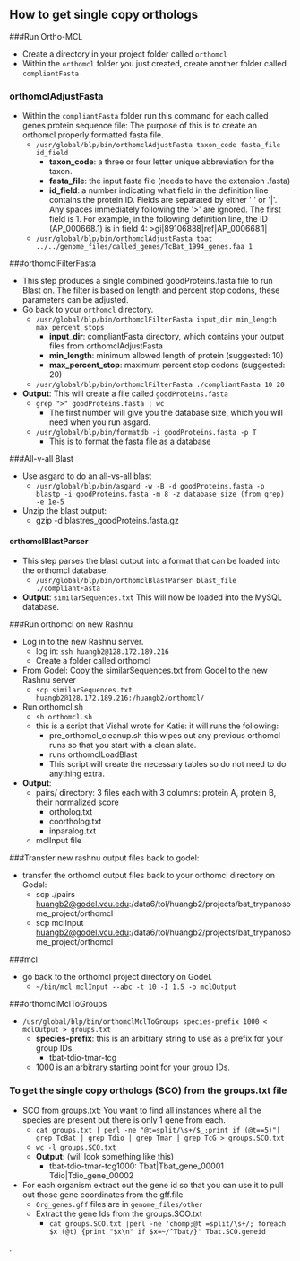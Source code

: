 How to get single copy orthologs
--------------------------------------------

###Run Ortho-MCL

* Create a directory in your project folder called ```orthomcl```
* Within the ```orthomcl``` folder you just created, create another folder called ```compliantFasta```

### orthomclAdjustFasta

* Within the ```compliantFasta``` folder run this command for each called genes protein sequence file: The purpose of this is to create an orthomcl properly formatted fasta file.
	* ```/usr/global/blp/bin/orthomclAdjustFasta taxon_code fasta_file id_field```
		* **taxon_code**: a three or four letter unique abbreviation for the taxon.
		* **fasta_file**: the input fasta file (needs to have the extension .fasta)
		* **id_field**: a number indicating what field in the definition line contains
               the protein ID.  Fields are separated by either ' ' or '|'. Any
               spaces immediately following the '>' are ignored.  The first
               field is 1. For example, in the following definition line, the
               ID (AP_000668.1) is in field 4:  >gi|89106888|ref|AP_000668.1|
	* ```/usr/global/blp/bin/orthomclAdjustFasta tbat ../../genome_files/called_genes/TcBat_1994_genes.faa 1```

###orthomclFilterFasta

* This step produces a single combined goodProteins.fasta file to run Blast on. The filter is based on length and percent stop codons, these parameters can be adjusted.
* Go back to your ```orthomcl``` directory.
	* ```/usr/global/blp/bin/orthomclFilterFasta input_dir min_length max_percent_stops```
		* **input_dir**: compliantFasta directory, which contains your output files from orthomclAdjustFasta
		* **min_length**: minimum allowed length of protein (suggested: 10)
		* **max_percent_stop**: maximum percent stop codons (suggested: 20)
	* ```/usr/global/blp/bin/orthomclFilterFasta ./compliantFasta 10 20```
* **Output**: This will create a file called ```goodProteins.fasta```
	* ```grep ">" goodProteins.fasta | wc ```
		* The first number will give you the database size, which you will need when you run asgard.
	* ```/usr/global/blp/bin/formatdb -i goodProteins.fasta -p T```
		* This is to format the fasta file as a database

###All-v-all Blast
* Use asgard to do an all-vs-all blast
	* ```/usr/global/blp/bin/asgard -w -B -d goodProteins.fasta -p blastp -i goodProteins.fasta -m 8 -z database_size (from grep) -e 1e-5```
* Unzip the blast output:
	* gzip -d blastres_goodProteins.fasta.gz
	
#### orthomclBlastParser
* This step parses the blast output into a format that can be loaded into the orthomcl database.
	* ```/usr/global/blp/bin/orthomclBlastParser blast_file ./compliantFasta```
* **Output**: ```similarSequences.txt``` This will now be loaded into the MySQL database.

###Run orthomcl on new Rashnu
* Log in to the new Rashnu server. 
	* log in: ```ssh huangb2@128.172.189.216```
	* Create a folder called orthomcl
* From Godel: Copy the similarSequences.txt from Godel to the new Rashnu server
	* ```scp similarSequences.txt huangb2@128.172.189.216:/huangb2/orthomcl/```
* Run orthomcl.sh
	* ```sh orthomcl.sh```
	* this is a script that Vishal wrote for Katie: it will runs the following:
		* pre_orthomcl_cleanup.sh this wipes out any previous orthomcl runs so that you start with a clean slate.
		* runs orthomclLoadBlast
		* This script will create the necessary tables so do not need to do anything extra. 
* **Output**: 
	* pairs/ directory: 3 files each with 3 columns: protein A, protein B, their normalized score
		* ortholog.txt
		* coortholog.txt
		* inparalog.txt
	* mclInput file

###Transfer new rashnu output files back to godel:

* transfer the orthomcl output files back to your orthomcl directory on Godel:
	* scp ./pairs huangb2@godel.vcu.edu:/data6/tol/huangb2/projects/bat_trypanosome_project/orthomcl
	* scp mclInput huangb2@godel.vcu.edu:/data6/tol/huangb2/projects/bat_trypanosome_project/orthomcl
	
###mcl
* go back to the orthomcl project directory on Godel.
	* ```~/bin/mcl mclInput --abc -t 10 -I 1.5 -o mclOutput```

###orthomclMclToGroups
* ```/usr/global/blp/bin/orthomclMclToGroups species-prefix 1000 < mclOutput > groups.txt```
	* **species-prefix**: this is an arbitrary string to use as a prefix for your group IDs.
		* tbat-tdio-tmar-tcg
	* 1000 is an arbitrary starting point for your group IDs. 

### To get the single copy orthologs (SCO) from the groups.txt file
* SCO from groups.txt: You want to find all instances where all the species are present but there is only 1 gene from each. 
	* ```cat groups.txt | perl -ne "@t=split/\s+/$_;print if (@t==5)"| grep TcBat | grep Tdio | grep Tmar | grep TcG > groups.SCO.txt```
	* ```wc -l groups.SCO.txt```
	* **Output**: (will look something like this)
		* tbat-tdio-tmar-tcg1000: Tbat|Tbat_gene_00001 Tdio|Tdio_gene_00002 
* For each organism extract out the gene id so that you can use it to pull out those gene coordinates from the gff.file
	* ```Org_genes.gff``` files are in ```genome_files/other``` 
	* Extract the gene Ids from the groups.SCO.txt 
		* ```cat groups.SCO.txt |perl -ne 'chomp;@t =split/\s+/; foreach $x (@t) {print "$x\n" if $x=~/^Tbat/}' Tbat.SCO.geneid```

	

.

